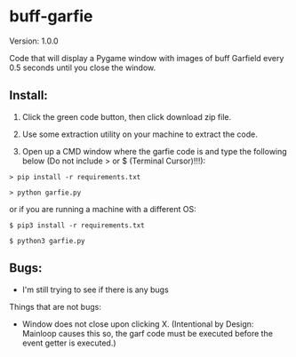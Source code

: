 # buff-garfie

Version: 1.0.0

Code that will display a Pygame window with images of buff Garfield every 0.5 seconds until you close the window.

## Install:

1. Click the green code button, then click download zip file.

2. Use some extraction utility on your machine to extract the code.

3. Open up a CMD window where the garfie code is and type the following below (Do not include > or $ (Terminal Cursor)!!!):

```
> pip install -r requirements.txt

> python garfie.py
```

or if you are running a machine with a different OS:

```
$ pip3 install -r requirements.txt

$ python3 garfie.py
```

## Bugs:

- I'm still trying to see if there is any bugs

Things that are not bugs:

- Window does not close upon clicking X. (Intentional by Design: Mainloop causes this so, the garf code must be executed before the event getter is executed.)
